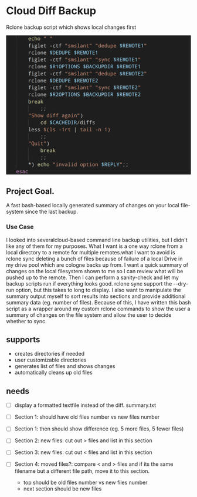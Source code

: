 # Cloud Diff Backup
Rclone backup script which shows local changes first

![screenshot](screenshot.png)

## Project Goal.
A fast bash-based locally generated summary of changes on your local file-system since the last backup.

### Use Case
I looked into severalcloud-based command line backup utilities, but I didn't like any of them for my purposes. What I want is a one way rclone from a local directory to a remote for multiple remotes.what I want to avoid is rclone sync deleting a bunch of files because of failure of a local Drive in my drive pool which are cologne backs up from. I want a quick summary of changes on the local filesystem shown to me so I can review what will be pushed up to the remote. Then I can perform a sanity-check and let my backup scripts run if everything looks good. rclone sync support the --dry-run option, but this takes to long to display. I also want to manipulate the summary output myself to sort results into sections and provide additional summary data (eg. number of files). Because of this, I have written this bash script as a wrapper around my custom rclone commands to show the user a summary of changes on the file system and allow the user to decide whether to sync.

## supports
- creates directories if needed
- user customizable directories
- generates list of files and shows changes
- automatically cleans up old files

## needs
- [ ] display a formatted textfile instead of the diff. summary.txt
- [ ] Section 1: should have old files number vs new files number
- [ ] Section 1: then should show difference (eg. 5 more files, 5 fewer files)
- [ ] Section 2: new files: cut out > files and list in this section
- [ ] Section 3: new files: cut out < files and list in this section
- [ ] Section 4: moved files?: compare < and > files and if its the same filename but a different file path, move it to this section.

    - top should be old files number vs new files number
    - next section should be new files
